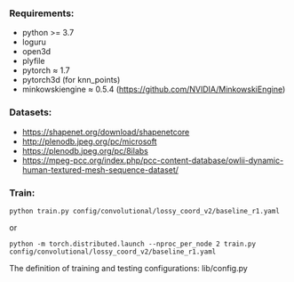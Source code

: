 ### Requirements: 

- python >= 3.7
- loguru
- open3d
- plyfile
- pytorch ≈ 1.7
- pytorch3d (for knn_points)
- minkowskiengine ≈ 0.5.4 (https://github.com/NVIDIA/MinkowskiEngine)

### Datasets:
- https://shapenet.org/download/shapenetcore
- http://plenodb.jpeg.org/pc/microsoft
- https://plenodb.jpeg.org/pc/8ilabs
- https://mpeg-pcc.org/index.php/pcc-content-database/owlii-dynamic-human-textured-mesh-sequence-dataset/

### Train:

```shell
python train.py config/convolutional/lossy_coord_v2/baseline_r1.yaml
```
or 
```shell
python -m torch.distributed.launch --nproc_per_node 2 train.py config/convolutional/lossy_coord_v2/baseline_r1.yaml
```

The definition of training and testing configurations: lib/config.py
